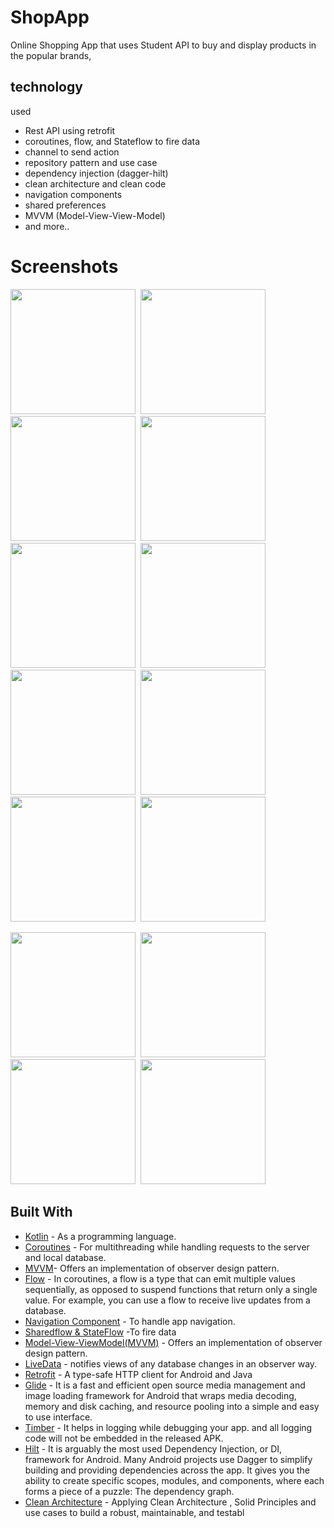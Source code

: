 # ShopApp 
Online Shopping App that uses Student API to buy and
display products in the popular brands,


## technology 
used 
- Rest API using retrofit
- coroutines, flow, and Stateflow to fire data
- channel to send action
- repository pattern and use case
- dependency injection (dagger-hilt)
- clean architecture and clean code
- navigation components
- shared preferences 
- MVVM (Model-View-View-Model) 
- and more..


 # Screenshots

<img src="https://user-images.githubusercontent.com/62269304/205658412-4c39906a-3d79-4ee5-9db4-d6129eeb9a1f.jpg" width="200">&nbsp;
<img src="https://user-images.githubusercontent.com/62269304/205659205-b6f39b76-6eda-4ded-bf32-5d14e06ec7a4.jpg" width="200">&nbsp;
<img src="https://user-images.githubusercontent.com/62269304/205659307-bfa9a29a-1bb6-48a3-b79f-f6f7950d8b82.jpg" width="200">&nbsp;
<img src="https://user-images.githubusercontent.com/62269304/205659325-7893143e-a906-41a2-99e3-53d93d7b5f2b.jpg" width="200">&nbsp;
<img src="https://user-images.githubusercontent.com/62269304/205659337-79d4a18a-8396-4168-8167-0bd05b407d4f.jpg" width="200">&nbsp;
<img src="https://user-images.githubusercontent.com/62269304/205659353-c450fab3-f752-401c-9e41-c77bf714635d.jpg" width="200">&nbsp;
<img src="https://user-images.githubusercontent.com/62269304/205659377-ed72afa3-f3b1-43b2-bc6e-dc2ec94a803e.jpg" width="200">&nbsp;
<img src="https://user-images.githubusercontent.com/62269304/205659386-859a2dd3-6361-4d79-b2d1-4577d03bdb91.jpg" width="200">&nbsp;
<img src="https://user-images.githubusercontent.com/62269304/205659399-77851a3f-209a-43eb-be7f-104716030cf8.jpg" width="200">&nbsp;
<img src="https://user-images.githubusercontent.com/62269304/205659415-26649689-6051-45a4-b2f1-63b897ef92b0.jpg" width="200">&nbsp;

<img src="https://user-images.githubusercontent.com/62269304/205659426-d3e05279-89dd-4203-803a-9b22f1dd292d.jpg" width="200">&nbsp;
<img src="https://user-images.githubusercontent.com/62269304/205659448-77613161-16c9-4d78-9f8a-16fa432dec41.jpg" width="200">&nbsp;
<img src="https://user-images.githubusercontent.com/62269304/205659463-8b3f2ef3-0706-464d-b99a-9ddd896b661b.jpg" width="200">&nbsp;
<img src="https://user-images.githubusercontent.com/62269304/205659486-d03b381c-32d7-4848-8ca7-8ffc15a3d4a1.jpg" width="200">&nbsp;

## Built With

* [Kotlin](https://kotlinlang.org) - As a programming language.
* [Coroutines](https://developer.android.com/kotlin/coroutines) - For multithreading while handling requests to the server and local database.
* [MVVM](https://developer.android.com/topic/architecture?gclid=Cj0KCQiAyracBhDoARIsACGFcS6DRtWKToHrJc19V3cl3BFPPRMOF9f-_EeDO99dpczWyZoWVIWz0cwaAibJEALw_wcB&gclsrc=aw.ds)- Offers an implementation of observer design pattern.
* [Flow](https://developer.android.com/kotlin/flow) - In coroutines, a flow is a type that can emit multiple values sequentially, as opposed to suspend functions that return only a single value. For example, you can use a flow to receive live updates from a database.
* [Navigation Component](https://developer.android.com/guide/navigation/navigation-getting-started) - To handle app navigation.
* [Sharedflow & StateFlow](https://developer.android.com/kotlin/flow/stateflow-and-sharedflow) -To fire data
* [Model-View-ViewModel(MVVM)](https://developer.android.com/topic/architecture) - Offers an implementation of observer design pattern.
* [LiveData](https://developer.android.com/topic/libraries/architecture/livedata) - notifies views of any database changes in an observer way.
* [Retrofit](https://square.github.io/retrofit/) - A type-safe HTTP client for Android and Java
* [Glide](https://github.com/bumptech/glide) - It is a fast and efficient open source media management and image loading framework for Android that wraps media decoding, memory and disk caching, and resource pooling into a simple and easy to use interface.
* [Timber](https://github.com/JakeWharton/timber) - It helps in logging while debugging your app. and all logging code will not be embedded in the released APK.
* [Hilt](https://developer.android.com/training/dependency-injection/hilt-android) - It is arguably the most used Dependency Injection, or DI, framework for Android. Many Android projects use Dagger to simplify building and providing dependencies across the app. It gives you the ability to create specific scopes, modules, and components, where each forms a piece of a puzzle: The dependency graph.
* [Clean Architecture](https://www.raywenderlich.com/3595916-clean-architecture-tutorial-for-android-getting-started) - Applying Clean Architecture , Solid Principles and use cases  to build a robust, maintainable, and testabl
